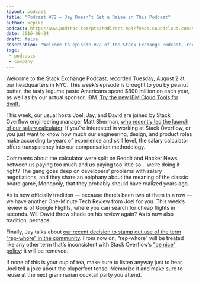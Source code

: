 ```yaml
---
layout: podcast
title: "Podcast #72 — Jay Doesn’t Get a Raise in This Podcast"
author: kcpike
podcast: http://www.podtrac.com/pts/redirect.mp3/feeds.soundcloud.com/stream/279635609-stack-exchange-stack-exchange-podcast-72-jay-doesnt-get-a-raise-in-this-podcast.mp3
date: 2016-08-24
draft: false
description: "Welcome to episode #72 of the Stack Exchange Podcast, recorded Tuesday, August 2 at our headquarters in NYC."
tags:
 - podcasts
 - company
---
```


Welcome to the Stack Exchange Podcast, recorded Tuesday, August 2 at our headquarters in NYC. This week’s episode is brought to you by peanut butter, the tasty legume paste Americans spend $800 million on each year, as well as by our actual sponsor, IBM. [Try the new IBM Cloud Tools for Swift.](https://developer.ibm.com/swift/) 

This week, our usual hosts Joel, Jay, and David are joined by Stack Overflow engineering manager Matt Sherman, [who recently led the launch of our salary calculator](https://blog.stackoverflow.com/2016/07/salary-transparency/). If you’re interested in working at Stack Overflow, or you just want to know how much our engineering, design, and product roles make according to years of experience and skill level, the salary calculator offers transparency into our compensation methodology. 

Comments about the calculator were split on Reddit and Hacker News between us paying too much and us paying too little so… we’re doing it right? The gang goes deep on developers’ problems with salary negotiations, and they share an epiphany about the meaning of the classic board game, Monopoly, that they probably should have realized years ago.

As is now officially tradition — because there’s been two of them in a row — we have another One-Minute Tech Review from Joel for you. This week’s review is of Google Flights, where you can search for cheap flights in seconds. Will David throw shade on his review again? As is now also tradition, perhaps. 

Finally, Jay talks about [our recent decision to stamp out use of the term “rep-whore” in the community](http://meta.stackexchange.com/questions/281787/it-s-time-to-retire-the-term-rep-whore). From now on, “rep-whore” will be treated like any other term that’s inconsistent with Stack Overflow’s [“be nice” policy](http://stackoverflow.com/help/be-nice): it will be removed. 

If none of this is your cup of tea, make sure to listen anyway just to hear Joel tell a joke about the pluperfect tense. Memorize it and make sure to reuse at the next grammarian cocktail party you attend.
